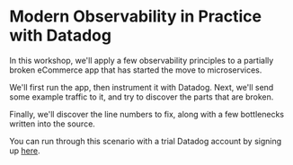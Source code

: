 # Modern Observability in Practice with Datadog

In this workshop, we'll apply a few observability principles to a partially broken eCommerce app that has started the move to microservices.

We'll first run the app, then instrument it with Datadog. Next, we'll send some example traffic to it, and try to discover the parts that are broken.

Finally, we'll discover the line numbers to fix, along with a few bottlenecks written into the source.

You can run through this scenario with a trial Datadog account by signing up [here](https://www.datadoghq.com/).
